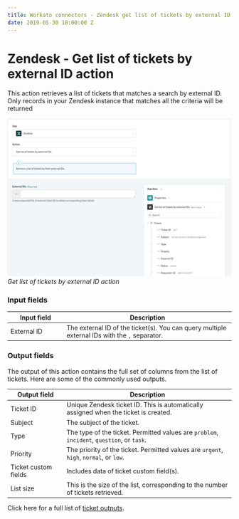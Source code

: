 ```yaml
---
title: Workato connectors - Zendesk get list of tickets by external ID action
date: 2019-05-30 18:00:00 Z
---
```


# Zendesk - Get list of tickets by external ID action

This action retrieves a list of tickets that matches a search by external ID. Only records in your Zendesk instance that matches all the criteria will be returned

![Get list of tickets by external ID action](/assets/images/connectors/zendesk/get-ticket-external-id.png)
*Get list of tickets by external ID action*

### Input fields

<table class="unchanged rich-diff-level-one">
  <thead>
    <tr>
        <th width='25%'>Input field</th>
        <th>Description</th>
    </tr>
  </thead>
  <tbody>
    <tr>
      <td>External ID</a></td>
      <td>
        The external ID of the ticket(s). You can query multiple external IDs with the <code>,</code> separator.
      </td>
    </tr>
  </tbody>
</table>

### Output fields

The output of this action contains the full set of columns from the list of tickets. Here are some of the commonly used outputs.

<table class="unchanged rich-diff-level-one">
  <thead>
    <tr>
        <th width='25%'>Output field</th>
        <th>Description</th>
    </tr>
  </thead>
  <tbody>
    <tr>
      <td>Ticket ID</td>
      <td>
        Unique Zendesk ticket ID. This is automatically assigned when the ticket is created.
      </td>
    </tr>
    <tr>
      <td>Subject</td>
      <td>
        The subject of the ticket.
      </td>
    </tr>
    <tr>
      <td>Type</td>
      <td>
        The type of the ticket. Permitted values are <code>problem</code>, <code>incident</code>, <code>question</code>, or <code>task</code>.
      </td>
    </tr>
    <tr>
      <td>Priority</td>
      <td>
        The priority of the ticket. Permitted values are <code>urgent</code>, <code>high</code>, <code>normal</code>, or <code>low</code>.
      </td>
    </tr>
    <tr>
      <td>Ticket custom fields</td>
      <td>
        Includes data of ticket custom field(s).
      </td>
    </tr>
    <tr>
      <td>List size</td>
      <td>
        This is the size of the list, corresponding to the number of tickets retrieved.
      </td>
    </tr>
  </tbody>
</table>

Click here for a full list of [ticket outputs](/connectors/zendesk/ticket-fields.md#ticket-output-fields).
